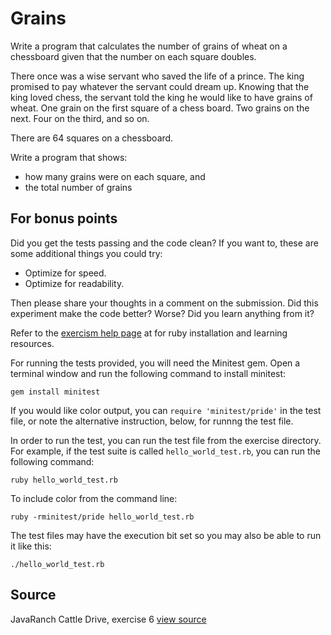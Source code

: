 # Grains

Write a program that calculates the number of grains of wheat on a chessboard given that the number on each square doubles.

There once was a wise servant who saved the life of a prince. The king
promised to pay whatever the servant could dream up. Knowing that the
king loved chess, the servant told the king he would like to have grains
of wheat. One grain on the first square of a chess board. Two grains on
the next. Four on the third, and so on.

There are 64 squares on a chessboard.

Write a program that shows:
- how many grains were on each square, and
- the total number of grains


## For bonus points

Did you get the tests passing and the code clean? If you want to, these
are some additional things you could try:

- Optimize for speed.
- Optimize for readability.

Then please share your thoughts in a comment on the submission. Did this
experiment make the code better? Worse? Did you learn anything from it?

Refer to the [exercism help
page](http://help.exercism.io/getting-started-with-ruby.html) at
for ruby installation and learning resources.

For running the tests provided, you will need the Minitest gem. Open a
terminal window and run the following command to install minitest:

    gem install minitest

If you would like color output, you can `require 'minitest/pride'` in
the test file, or note the alternative instruction, below, for runnng
the test file.


In order to run the test, you can run the test file from the exercise
directory. For example, if the test suite is called
`hello_world_test.rb`, you can run the following command:

    ruby hello_world_test.rb

To include color from the command line:

    ruby -rminitest/pride hello_world_test.rb

The test files may have the execution bit set so you may also be
able to run it like this:

    ./hello_world_test.rb



## Source

JavaRanch Cattle Drive, exercise 6 [view source](http://www.javaranch.com/grains.jsp)
